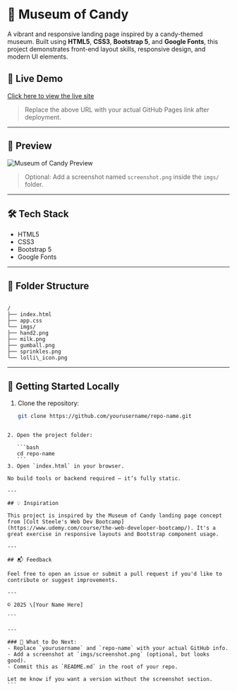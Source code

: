# 🍭 Museum of Candy

A vibrant and responsive landing page inspired by a candy-themed museum. Built using **HTML5**, **CSS3**, **Bootstrap 5**, and **Google Fonts**, this project demonstrates front-end layout skills, responsive design, and modern UI elements.

## 🔗 Live Demo

[Click here to view the live site](https://yourusername.github.io/repo-name)

> Replace the above URL with your actual GitHub Pages link after deployment.

---

## 📸 Preview

![Museum of Candy Preview](imgs/screenshot.png)

> Optional: Add a screenshot named `screenshot.png` inside the `imgs/` folder.

---

## 🛠 Tech Stack

- HTML5  
- CSS3  
- Bootstrap 5  
- Google Fonts  

---

## 📁 Folder Structure

```

/
├── index.html
├── app.css
└── imgs/
├── hand2.png
├── milk.png
├── gumball.png
├── sprinkles.png
└── lolli\_icon.png

````

---

## 🚀 Getting Started Locally

1. Clone the repository:
   ```bash
   git clone https://github.com/yourusername/repo-name.git
````

2. Open the project folder:

   ```bash
   cd repo-name
   ```
3. Open `index.html` in your browser.

No build tools or backend required — it’s fully static.

---

## 💡 Inspiration

This project is inspired by the Museum of Candy landing page concept from [Colt Steele's Web Dev Bootcamp](https://www.udemy.com/course/the-web-developer-bootcamp/). It's a great exercise in responsive layouts and Bootstrap component usage.

---

## 📬 Feedback

Feel free to open an issue or submit a pull request if you'd like to contribute or suggest improvements.

---

© 2025 \[Your Name Here]

```

---

### 🔧 What to Do Next:
- Replace `yourusername` and `repo-name` with your actual GitHub info.
- Add a screenshot at `imgs/screenshot.png` (optional, but looks good).
- Commit this as `README.md` in the root of your repo.

Let me know if you want a version without the screenshot section.
```
